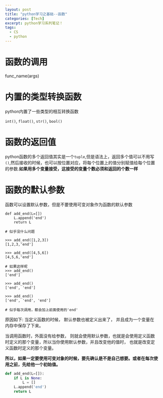 ```yaml
---
layout: post
title: "python学习之基础--函数"
categories: [Tech]
excerpt: python学习系列笔记！
tags:
  - CS
  - python
---
```



# 函数的调用 #

func_name(args)

# 内置的类型转换函数 #

python内置了一些类型的相互转换函数

`int()`, `float()`, `str()`, `bool()`

# 函数的返回值 #

python函数的多个返回值其实是一个`tuple`,但是语法上，返回多个值可以不用写`()`,然后接收的时候，也可以按位置对应，将每个位置上的值分别赋值给每个位置的参数.**如果用多个变量接受，这接受的变量个数必须和返回的个数一样**

# 函数的默认参数 #

函数可以设置默认参数，但是不要使用可变对象作为函数的默认参数

```
def add_end(L=[])
	L.append('end')
	return L

# 似乎没什么问题

>>> add_end([1,2,3])
[1,2,3,'end']

>>> add_end([4,5,6])
[4,5,6,'end']

# 如果这样呢
>>> add_end()
['end']

>>> add_end()
['end', 'end']

>>> add_end()
['end', 'end', 'end']

# 似乎每次调用，都会加上前面使用的'end'
```

原因如下: 当定义函数的时候， 默认参数也被定义出来了， 并且成为一个变量在内存中保存了下来。

当调用函数时，外面没有给参数， 则就会使用默认参数，也就是会使用定义函数时定义的那个变量，所以当你使用默认参数，并且改变他的值时， 也就是改变定义函数时定义的那个变量。

**所以，如果一定要使用可变对象的时候，要先确认是不是自己想要。或者在每次使用之前，先给他一个初始值。**

```python
def add_end(L=[]):
	if L is None:
		L = []
	L.append('end')
	return L
```
